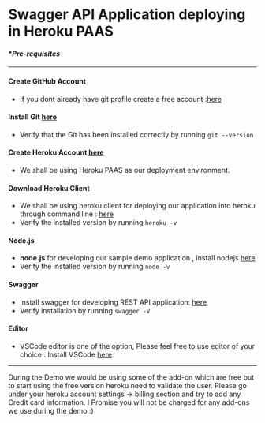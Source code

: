 # Swagger API Application deploying in Heroku PAAS

#### **Pre-requisites*
____
#### Create GitHub Account 

- If you dont already have git profile create a free account :[here](https://github.com/)

#### Install Git [here](https://git-scm.com/downloads)

- Verify that the Git has been installed correctly by running `git --version`

#### Create Heroku Account [here](https://id.heroku.com/login)

- We shall be using Heroku PAAS as our deployment environment.

#### Download Heroku Client

- We shall be using heroku client for deploying our application into heroku through command line : [here](https://devcenter.heroku.com/articles/heroku-cli#download-and-install)
- Verify the installed version by running `heroku -v`

#### Node.js

- **node.js** for developing our sample demo application , install nodejs [here](https://nodejs.org/en/download/)
- Verify the installed version by running `node -v`

#### Swagger

- Install swagger for developing REST API application: [here](https://www.npmjs.com/package/swagger) 
- Verify installation by running `swagger -V`

#### Editor

- VSCode editor is one of the option, Please feel free to use editor of your choice : Install VSCode [here](https://code.visualstudio.com/) 

____
During the Demo we would be using some of the add-on which are free but to start using the free version heroku need to validate the user.
Please go under your heroku account settings -> billing section and try to add any Credit card information.
I Promise you will not be charged for any add-ons we use during the demo :) 
